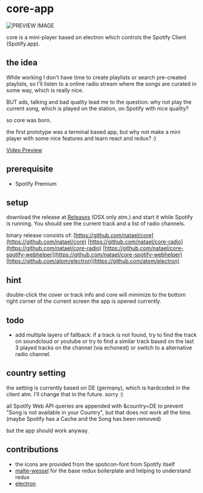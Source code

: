 # core-app

![PREVIEW IMAGE](https://raw.githubusercontent.com/natael/core-app/master/preview.png)

core is a mini-player based on electron which controls the Spotify Client (Spotify.app).

## the idea

While working I don't have time to create playlists or search pre-created playlists,
so I'll listen to a online radio stream where the songs are curated in some way, which is really nice. 

BUT ads, talking and bad quality lead me to the question:
why not play the current song, which is played on the station, on Spotify with nice quality?

so core was born.

the first prototype was a terminal based app, but why not make a mini player with some nice features and learn react and redux? :)

[Video Preview](https://vimeo.com/141940841)


## prerequisite

- Spotify Premium


## setup

download the release at [Releases](https://github.com/natael/core-app/releases) (OSX only atm.) and start it while Spotify is running. You should see the current track and a list of radio channels.

binary release consists of:
[https://github.com/natael/core](https://github.com/natael/core)
[https://github.com/natael/core-radio](https://github.com/natael/core-radio)
[https://github.com/natael/core-spotify-webhelper](https://github.com/natael/core-spotify-webhelper)
[https://github.com/atom/electron](https://github.com/atom/electron)

## hint

double-click the cover or track info and core will minimize to the bottom right corner of the current screen the app is opened currently.


## todo

- add multiple layers of fallback: if a track is not found, try to find the track on soundcloud or youtube or try to find a similar track based on the last 3 played tracks on the channel (via echonest) or switch to a alternative radio channel. 


## country setting

the setting is currently based on DE (germany), which is hardcoded in the client atm.
I'll change that in the future. sorry :)

all Spotify Web API queries are appended with &country=DE to prevent "Song is not available in your Country", but that does not work all the time. (maybe Spotify has a Cache and the Song has been removed)

but the app should work anyway.


## contributions

- the icons are provided from the spoticon-font from Spotify itself
- [malte-wessel](https://github.com/malte-wessel) for the base redux boilerplate and helping to understand redux
- [electron](https://github.com/atom/electron)